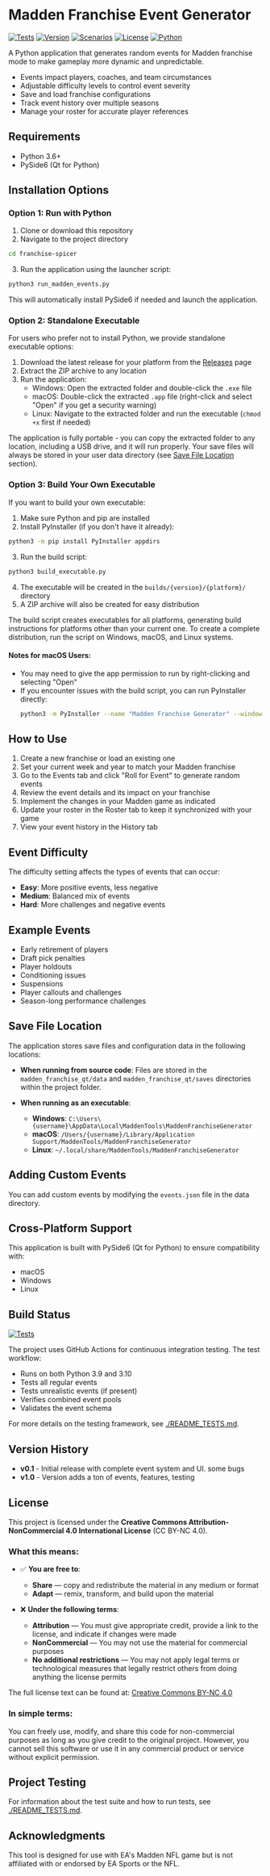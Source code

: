 # Madden Franchise Event Generator

[![Tests](https://github.com/joshanator/franchise-spicer/actions/workflows/tests.yml/badge.svg)](https://github.com/joshanator/franchise-spicer/actions/workflows/tests.yml)
[![Version](https://img.shields.io/badge/version-1.0.0-blue.svg)](https://github.com/joshanator/franchise-spicer/releases)
[![Scenarios](https://img.shields.io/endpoint?url=https://gist.githubusercontent.com/joshanator/d5a0161486a7d8a2f2d63fe591cedb75/raw/scenario_count.json)](https://github.com/joshanator/franchise-spicer)
[![License](https://img.shields.io/badge/license-CC--BY--NC--4.0-green.svg)](https://creativecommons.org/licenses/by-nc/4.0/)
[![Python](https://img.shields.io/badge/python-3.6%2B-blue)](https://www.python.org/)

A Python application that generates random events for Madden franchise mode to make gameplay more dynamic and unpredictable.

- Events impact players, coaches, and team circumstances
- Adjustable difficulty levels to control event severity
- Save and load franchise configurations
- Track event history over multiple seasons
- Manage your roster for accurate player references

## Requirements

- Python 3.6+
- PySide6 (Qt for Python)

## Installation Options

### Option 1: Run with Python

1. Clone or download this repository
2. Navigate to the project directory

```bash
cd franchise-spicer
```

3. Run the application using the launcher script:

```bash
python3 run_madden_events.py
```

This will automatically install PySide6 if needed and launch the application.

### Option 2: Standalone Executable

For users who prefer not to install Python, we provide standalone executable options:

1. Download the latest release for your platform from the [Releases](https://github.com/yourusername/franchise-spicer/releases) page
2. Extract the ZIP archive to any location
3. Run the application:
   - Windows: Open the extracted folder and double-click the `.exe` file
   - macOS: Double-click the extracted `.app` file (right-click and select "Open" if you get a security warning)
   - Linux: Navigate to the extracted folder and run the executable (`chmod +x` first if needed)

The application is fully portable - you can copy the extracted folder to any location, including a USB drive, and it will run properly. Your save files will always be stored in your user data directory (see [Save File Location](#save-file-location) section).

### Option 3: Build Your Own Executable

If you want to build your own executable:

1. Make sure Python and pip are installed
2. Install PyInstaller (if you don't have it already):

```bash
python3 -m pip install PyInstaller appdirs
```

3. Run the build script:

```bash
python3 build_executable.py
```

4. The executable will be created in the `builds/{version}/{platform}/` directory
5. A ZIP archive will also be created for easy distribution

The build script creates executables for all platforms, generating build instructions for platforms other than your current one. To create a complete distribution, run the script on Windows, macOS, and Linux systems.

#### Notes for macOS Users:
- You may need to give the app permission to run by right-clicking and selecting "Open"
- If you encounter issues with the build script, you can run PyInstaller directly:
  ```bash
  python3 -m PyInstaller --name "Madden Franchise Generator" --windowed --onefile run_madden_events.py
  ```

## How to Use

1. Create a new franchise or load an existing one
2. Set your current week and year to match your Madden franchise
3. Go to the Events tab and click "Roll for Event" to generate random events
4. Review the event details and its impact on your franchise
5. Implement the changes in your Madden game as indicated
6. Update your roster in the Roster tab to keep it synchronized with your game
7. View your event history in the History tab

## Event Difficulty

The difficulty setting affects the types of events that can occur:

- **Easy**: More positive events, less negative
- **Medium**: Balanced mix of events
- **Hard**: More challenges and negative events

## Example Events

- Early retirement of players
- Draft pick penalties
- Player holdouts
- Conditioning issues
- Suspensions
- Player callouts and challenges
- Season-long performance challenges

## Save File Location

The application stores save files and configuration data in the following locations:

- **When running from source code**: Files are stored in the `madden_franchise_qt/data` and `madden_franchise_qt/saves` directories within the project folder.

- **When running as an executable**:
  - **Windows**: `C:\Users\{username}\AppData\Local\MaddenTools\MaddenFranchiseGenerator`
  - **macOS**: `/Users/{username}/Library/Application Support/MaddenTools/MaddenFranchiseGenerator`
  - **Linux**: `~/.local/share/MaddenTools/MaddenFranchiseGenerator`

## Adding Custom Events

You can add custom events by modifying the `events.json` file in the data directory.

## Cross-Platform Support

This application is built with PySide6 (Qt for Python) to ensure compatibility with:
- macOS
- Windows
- Linux

## Build Status

[![Tests](https://github.com/joshanator/franchise-spicer/actions/workflows/tests.yml/badge.svg)](https://github.com/joshanator/franchise-spicer/actions/workflows/tests.yml)

The project uses GitHub Actions for continuous integration testing. The test workflow:
- Runs on both Python 3.9 and 3.10
- Tests all regular events
- Tests unrealistic events (if present)
- Verifies combined event pools
- Validates the event schema

For more details on the testing framework, see [./README_TESTS.md](./README_TESTS.md).

## Version History

- **v0.1** - Initial release with complete event system and UI. some bugs
- **v1.0** - Version adds a ton of events, features, testing

## License

This project is licensed under the **Creative Commons Attribution-NonCommercial 4.0 International License** (CC BY-NC 4.0).

### What this means:

- ✅ **You are free to**:
  - **Share** — copy and redistribute the material in any medium or format
  - **Adapt** — remix, transform, and build upon the material

- ❌ **Under the following terms**:
  - **Attribution** — You must give appropriate credit, provide a link to the license, and indicate if changes were made
  - **NonCommercial** — You may not use the material for commercial purposes
  - **No additional restrictions** — You may not apply legal terms or technological measures that legally restrict others from doing anything the license permits

The full license text can be found at: [Creative Commons BY-NC 4.0](https://creativecommons.org/licenses/by-nc/4.0/legalcode)

### In simple terms:

You can freely use, modify, and share this code for non-commercial purposes as long as you give credit to the original project. However, you cannot sell this software or use it in any commercial product or service without explicit permission.

## Project Testing

For information about the test suite and how to run tests, see [./README_TESTS.md](./README_TESTS.md).

## Acknowledgments

This tool is designed for use with EA's Madden NFL game but is not affiliated with or endorsed by EA Sports or the NFL.